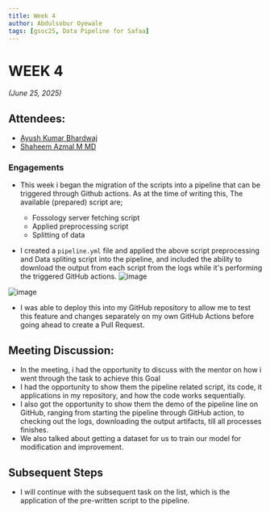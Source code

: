 ```yaml
---
title: Week 4
author: Abdulsobur Oyewale
tags: [gsoc25, Data Pipeline for Safaa]
---
```


<!--
SPDX-License-Identifier: CC-BY-SA-4.0

SPDX-FileCopyrightText: 2025 Abdulsobur Oyewale <oyewaleabdulsobur@gmail.com>
-->

# WEEK 4
*(June 25, 2025)*

## Attendees:
- [Ayush Kumar Bhardwaj](https://github.com/hastagAB)
- [Shaheem Azmal M MD](https://github.com/shaheemazmalmmd)

### Engagements
* This week i began the migration of the scripts into a pipeline that can be triggered through Github actions. As at the time of writing this, The available (prepared) script are;
  - Fossology server fetching script
  - Applied preprocessing script
  - Splitting of data 
  
* I created a `pipeline.yml` file and applied the above script preprocessing and Data spliting script into the pipeline, and included the ability to download 
the output from each script from the logs while it's performing the triggered GitHub actions.
![image](/img/data-pipeline/pipe.png)

![image](/img/data-pipeline/pipe1.png)

* I was able to deploy this into my GitHub repository to allow me to test this feature and changes separately on my own GitHub Actions before going ahead to create a Pull Request.

## Meeting Discussion:
* In the meeting, i had the opportunity to discuss with the mentor on how i went through the task to achieve this Goal
* I had the opportunity to show them the pipeline related script, its code, it applications in my repository, and how the code works sequentially.
* I also got the opportunity to show them the demo of the pipeline line on GitHub, ranging from starting the pipeline through GitHub action, to checking out the logs, downloading the output artifacts, till all processes finishes.
* We also talked about getting a dataset for us to train our model for modification and improvement.


## Subsequent Steps
* I will continue with the subsequent task on the list, which is the application of the pre-written script to the pipeline.
